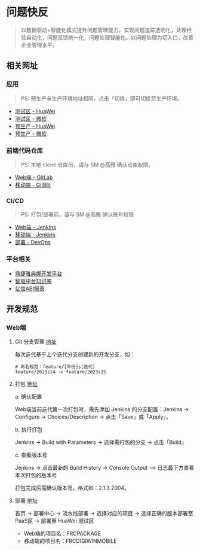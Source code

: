 # 问题快反

> 以数据驱动+智能化模式提升问题管理能力，实现问题追踪透明化，处理经验自动化，问题反馈统一化，问题处理智能化。以问题处理为切入口，改善企业管理水平。

## 相关网址

### 应用

> PS: 预生产与生产环境地址相同，点击「切换」即可切换至生产环境。

- [测试区 - HuaWei](https://athena-test.digiwincloud.com.cn/)
- [测试区 - 微软](https://athena-test.digiwincloud.com/)
- [预生产 - HuaWei](https://athena.digiwincloud.com.cn/)
- [预生产 - 微软](https://athena.digiwincloud.com/)

### 前端代码仓库

> PS: 本地 clone 仓库前，请与 SM @高雅 确认仓库权限。

- [Web端 - GitLab](http://47.102.222.172:22691/app/FRC)
- [移动端 - GitBlit](http://172.16.2.111:8089/summary/FRC%2Ffrcdigiwinmobile.git)

### CI/CD

> PS: 打包/部署前，请与 SM @高雅 确认账号权限

- [Web端 - Jenkins](https://athena-devops-jenkins.digiwincloud.com.cn/job/MUI/job/frc/)
- [移动端 - Jenkins](http://172.16.2.116:22690/job/frcdigiwinmobile/)
- [部署 - DevOps](https://ops.digiwincloud.com.cn/login)

### 平台相关

- [鼎捷雅典娜开发平台](https://athena-dev-platform-test.digiwincloud.com.cn/)
- [智驱中台知识库](http://172.16.2.230/athena-doc-center/)
- [亿信ABI报表](https://digiwinabi-test.apps.digiwincloud.com.cn/abi/eacl/login.do#navigator:/eanalysemgr/analysedefaultpage.do?eana_isSys=false&rshid=eanalysemgr-analysedefaultpage)

## 开发规范

### Web端

1. Git 分支管理 [地址](#前端代码仓库)

   每次迭代基于上个迭代分支创建新的开发分支，如：

   ```
   # 命名规范：feature/[年份]s[迭代]
   feature/2023s14 -> feature/2023s15
   ```

2. 打包 [地址](#ci-cd)

   a. 确认配置

   Web端当前迭代第一次打包时，需先添加 Jenkins 的分支配置：Jenkins -> Configure -> Choices/Description -> 点击「Save」或「Apply」。

   b. 执行打包

   Jenkins -> Build with Parameters -> 选择需打包的分支 -> 点击「Build」

   c. 查看版本号

   Jenkins -> 点击最新的 Build History -> Console Output —> 日志最下方查看本次打包的版本号

   打包完成后需确认版本号，格式如：2.1.3.2004。

3. 部署 [地址](https://ops.digiwincloud.com.cn/login)

   首页 -> 部署中心 -> 流水线部署 -> 选择对应的项目 -> 选择正确的版本部署至PaaS区 -> 部署至 HuaWei 测试区

   - Web端的项目名：FRCPACKAGE
   - 移动端的项目名：FRCDIGIWINMOBILE
